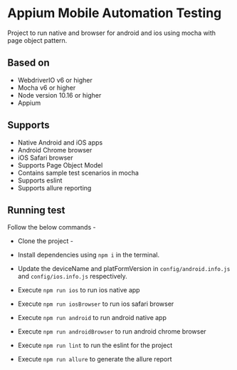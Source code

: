 # Appium Mobile Automation Testing

Project to run native and browser for android and ios using mocha with page object pattern.

## Based on

- WebdriverIO v6 or higher
- Mocha v6 or higher
- Node version 10.16 or higher
- Appium

## Supports
- Native Android and iOS apps
- Android Chrome browser 
- iOS Safari browser 
- Supports Page Object Model
- Contains sample test scenarios in mocha
- Supports eslint
- Supports allure reporting

## Running test
Follow the below commands -
- Clone the project -

- Install dependencies using `npm i` in the terminal.

- Update the deviceName and platFormVersion in `config/android.info.js` and `config/ios.info.js` respectively.

- Execute `npm run ios` to run ios native app

- Execute `npm run iosBrowser` to run ios safari browser

- Execute `npm run android` to run android native app

- Execute `npm run androidBrowser` to run android chrome browser

- Execute `npm run lint` to run the eslint for the project

- Execute `npm run allure` to generate the allure report
